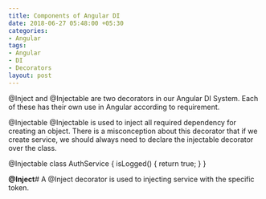 ```yaml
---
title: Components of Angular DI
date: 2018-06-27 05:48:00 +05:30
categories:
- Angular
tags:
- Angular
- DI
- Decorators
layout: post
---
```


@Inject and @Injectable are two decorators in our Angular DI System. Each of these has their own use in Angular according to requirement.

@Injectable
@Injectable is used to inject all required dependency for creating an object. There is a misconception about this decorator that if we create service, we should always need to declare the injectable decorator over the class.

@Injectable
class AuthService {
    isLogged() {
    return true;
    }
}

**@Inject**# 
A @Inject decorator is used to injecting service with the specific token.



